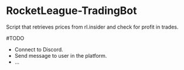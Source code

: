 # RocketLeague-TradingBot

Script that retrieves prices from rl.insider and check for profit in trades.

#TODO
  - Connect to Discord.
  - Send message to user in the platform.
  - ...
